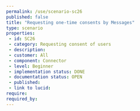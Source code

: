 ```yaml
---
permalink: /use/scenario-sc26
published: false
title: "Requesting one-time consents by Messages"
type: scenario
properties:
 - id: SC26
 - category: Requesting consent of users
 - description: 
 - customer: All
 - component: Connector
 - level: Beginner
 - implementation status: DONE
 - documentation status: OPEN
 - published: 
 - link to lucid: 
require:
required_by:
---
```


